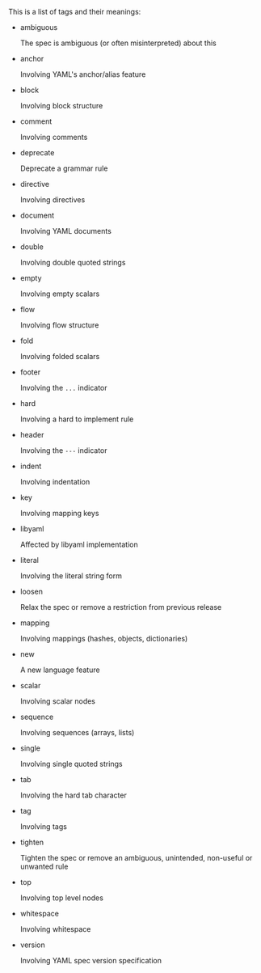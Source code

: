 This is a list of tags and their meanings:

* ambiguous

  The spec is ambiguous (or often misinterpreted) about this

* anchor

  Involving YAML's anchor/alias feature

* block

  Involving block structure

* comment

  Involving comments

* deprecate

  Deprecate a grammar rule

* directive

  Involving directives

* document

  Involving YAML documents

* double

  Involving double quoted strings

* empty

  Involving empty scalars

* flow

  Involving flow structure

* fold

  Involving folded scalars

* footer

  Involving the `...` indicator

* hard

  Involving a hard to implement rule

* header

  Involving the `---` indicator

* indent

  Involving indentation

* key

  Involving mapping keys

* libyaml

  Affected by libyaml implementation

* literal

  Involving the literal string form

* loosen

  Relax the spec or remove a restriction from previous release

* mapping

  Involving mappings (hashes, objects, dictionaries)

* new

  A new language feature

* scalar

  Involving scalar nodes

* sequence

  Involving sequences (arrays, lists)

* single

  Involving single quoted strings

* tab

  Involving the hard tab character

* tag

  Involving tags

* tighten

  Tighten the spec or remove an ambiguous, unintended, non-useful or unwanted rule

* top

  Involving top level nodes

* whitespace

  Involving whitespace

* version

  Involving YAML spec version specification
